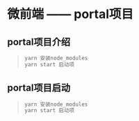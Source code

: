 # 微前端 —— portal项目

## portal项目介绍 

> ```javascript
>yarn 安装node_modules
> yarn start 启动项
> ```

## portal项目启动



>  ```javascript
>  yarn 安装node_modules
>  yarn start 启动项
>  ```
